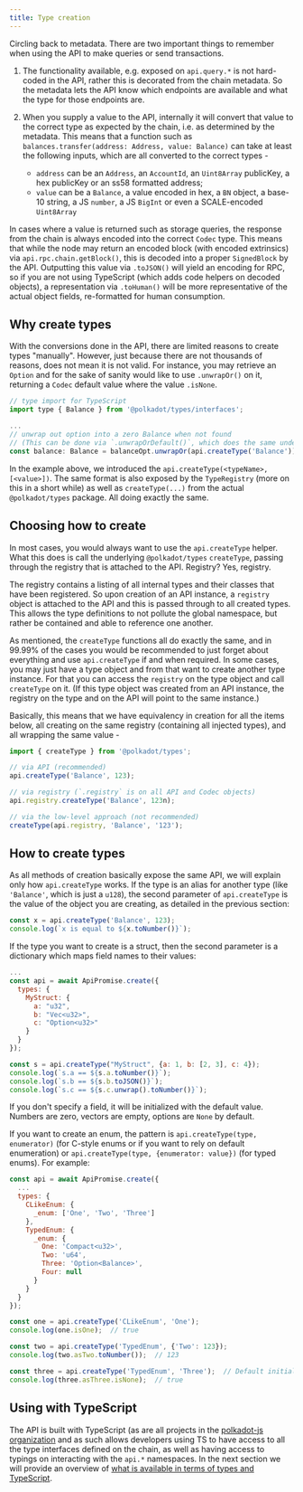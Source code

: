 ```yaml
---
title: Type creation
---
```


Circling back to metadata. There are two important things to remember when using the API to make queries or send transactions.

1. The functionality available, e.g. exposed on `api.query.*` is not hard-coded in the API, rather this is decorated from the chain metadata. So the metadata lets the API know which endpoints are available and what the type for those endpoints are.

2. When you supply a value to the API, internally it will convert that value to the correct type as expected by the chain, i.e. as determined by the metadata. This means that a function such as `balances.transfer(address: Address, value: Balance)` can take at least the following inputs, which are all converted to the correct types -

   - `address` can be an `Address`, an `AccountId`, an `Uint8Array` publicKey, a hex publicKey or an ss58 formatted address;
   - `value` can be a `Balance`, a value encoded in hex, a `BN` object, a base-10 string, a JS `number`, a JS `BigInt` or even a SCALE-encoded `Uint8Array`

In cases where a value is returned such as storage queries, the response from the chain is always encoded into the correct `Codec` type. This means that while the node may return an encoded block (with encoded extrinsics) via `api.rpc.chain.getBlock()`, this is decoded into a proper `SignedBlock` by the API. Outputting this value via `.toJSON()` will yield an encoding for RPC, so if you are not using TypeScript (which adds code helpers on decoded objects), a representation via `.toHuman()` will be more representative of the actual object fields, re-formatted for human consumption.


## Why create types

With the conversions done in the API, there are limited reasons to create types "manually". However, just because there are not thousands of reasons, does not mean it is not valid. For instance, you may retrieve an `Option` and for the sake of sanity would like to use `.unwrapOr()` on it, returning a `Codec` default value where the value `.isNone`.

```js
// type import for TypeScript
import type { Balance } from '@polkadot/types/interfaces';

...
// unwrap out option into a zero Balance when not found
// (This can be done via `.unwrapOrDefault()`, which does the same underlying)
const balance: Balance = balanceOpt.unwrapOr(api.createType('Balance'));
```

In the example above, we introduced the `api.createType(<typeName>, [<value>])`. The same format is also exposed by the `TypeRegistry` (more on this in a short while) as well as `createType(...)` from the actual `@polkadot/types` package. All doing exactly the same.


## Choosing how to create

In most cases, you would always want to use the `api.createType` helper. What this does is call the underlying `@polkadot/types` `createType`, passing through the registry that is attached to the API. Registry? Yes, registry.

The registry contains a listing of all internal types and their classes that have been registered. So upon creation of an API instance, a `registry` object  is attached to the API and this is passed through to all created types. This allows the type definitions to not pollute the global namespace, but rather be contained and able to reference one another.

As mentioned, the `createType` functions all do exactly the same, and in 99.99% of the cases you would be recommended to just forget about everything and use `api.createType` if and when required. In some cases, you may just have a type object and from that want to create another type instance. For that you can access the `registry` on the type object and call `createType` on it. (If this type object was created from an API instance, the registry on the type and on the API will point to the same instance.)

Basically, this means that we have equivalency in creation for all the items below, all creating on the same registry (containing all injected types), and all wrapping the same value -

```js
import { createType } from '@polkadot/types';

// via API (recommended)
api.createType('Balance', 123);

// via registry (`.registry` is on all API and Codec objects)
api.registry.createType('Balance', 123n);

// via the low-level approach (not recommended)
createType(api.registry, 'Balance', '123');
```

## How to create types

As all methods of creation basically expose the same API, we will explain only how `api.createType` works. If the type is an alias for another type (like `'Balance'`, which is just a `u128`), the second parameter of `api.createType` is the value of the object you are creating, as detailed in the previous section:

```js
const x = api.createType('Balance', 123);
console.log(`x is equal to ${x.toNumber()}`);
```

If the type you want to create is a struct, then the second parameter is a dictionary which maps field names to their values:

```js
...
const api = await ApiPromise.create({
  types: {
    MyStruct: {
      a: "u32",
      b: "Vec<u32>",
      c: "Option<u32>"
    }
  }
});

const s = api.createType("MyStruct", {a: 1, b: [2, 3], c: 4});
console.log(`s.a == ${s.a.toNumber()}`);
console.log(`s.b == ${s.b.toJSON()}`);
console.log(`s.c == ${s.c.unwrap().toNumber()}`);
```

If you don't specify a field, it will be initialized with the default value. Numbers are zero, vectors are empty, options are `None` by default.

If you want to create an enum, the pattern is `api.createType(type, enumerator)` (for C-style enums or if you want to rely on default enumeration) or `api.createType(type, {enumerator: value})` (for typed enums). For example:

```js
const api = await ApiPromise.create({
  ...
  types: {
    CLikeEnum: {
      _enum: ['One', 'Two', 'Three']
    },
    TypedEnum: {
      _enum: {
        One: 'Compact<u32>',
        Two: 'u64',
        Three: 'Option<Balance>',
        Four: null
      }
    }
  }
});

const one = api.createType('CLikeEnum', 'One');
console.log(one.isOne);  // true

const two = api.createType('TypedEnum', {'Two': 123});
console.log(two.asTwo.toNumber());  // 123

const three = api.createType('TypedEnum', 'Three');  // Default initialization
console.log(three.asThree.isNone);  // true
```

## Using with TypeScript

The API is built with TypeScript (as are all projects in the [polkadot-js organization](https://github.com/polkadot-js/) and as such allows developers using TS to have access to all the type interfaces defined on the chain, as well as having access to typings on interacting with the `api.*` namespaces. In the next section we will provide an overview of [what is available in terms of types and TypeScript](typescript.md).

